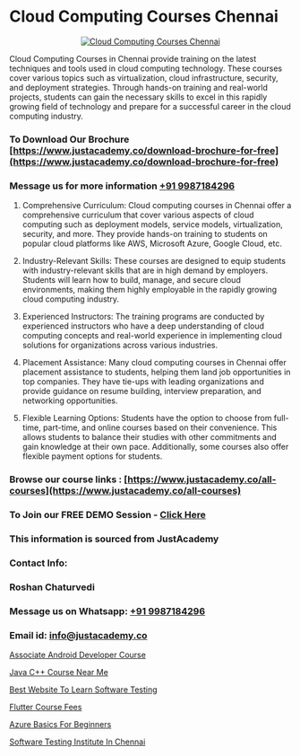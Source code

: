 # Cloud Computing Courses Chennai

<p align="center">
  <a href="https://justacademy.co/all-courses">
    <img src="https://ibb.co/7V3H11Z" alt="Cloud Computing Courses Chennai">
  </a>
</p>


Cloud Computing Courses in Chennai provide training on the latest techniques and tools used in cloud computing technology. These courses cover various topics such as virtualization, cloud infrastructure, security, and deployment strategies. Through hands-on training and real-world projects, students can gain the necessary skills to excel in this rapidly growing field of technology and prepare for a successful career in the cloud computing industry.
### To Download Our Brochure [https://www.justacademy.co/download-brochure-for-free](https://www.justacademy.co/download-brochure-for-free)
### Message us for more information [+91 9987184296](https://api.whatsapp.com/send?phone=919987184296)
1) Comprehensive Curriculum: Cloud computing courses in Chennai offer a comprehensive curriculum that cover various aspects of cloud computing such as deployment models, service models, virtualization, security, and more. They provide hands-on training to students on popular cloud platforms like AWS, Microsoft Azure, Google Cloud, etc.

2) Industry-Relevant Skills: These courses are designed to equip students with industry-relevant skills that are in high demand by employers. Students will learn how to build, manage, and secure cloud environments, making them highly employable in the rapidly growing cloud computing industry.

3) Experienced Instructors: The training programs are conducted by experienced instructors who have a deep understanding of cloud computing concepts and real-world experience in implementing cloud solutions for organizations across various industries.

4) Placement Assistance: Many cloud computing courses in Chennai offer placement assistance to students, helping them land job opportunities in top companies. They have tie-ups with leading organizations and provide guidance on resume building, interview preparation, and networking opportunities.

5) Flexible Learning Options: Students have the option to choose from full-time, part-time, and online courses based on their convenience. This allows students to balance their studies with other commitments and gain knowledge at their own pace. Additionally, some courses also offer flexible payment options for students.

### Browse our course links : [https://www.justacademy.co/all-courses](https://www.justacademy.co/all-courses) 
### To Join our FREE DEMO Session - [Click Here](https://www.justacademy.co/register-for-course-demo)


### This information is sourced from JustAcademy
### Contact Info:
### Roshan Chaturvedi
### Message us on Whatsapp: [+91 9987184296](https://api.whatsapp.com/send?phone=919987184296)
### Email id: [info@justacademy.co](mailto:info@justacademy.co)
                
[Associate Android Developer Course](https://www.linkedin.com/pulse/associate-android-developer-course-justacademy-beangaluru-ieslf/)

[Java C++ Course Near Me](https://www.linkedin.com/pulse/java-c-course-near-me-justacademy-thane-ewylc/)

[Best Website To Learn Software Testing](https://medium.com/@surajvaishnav5015/best-website-to-learn-software-testing-c40eb30b72ee)

[Flutter Course Fees](https://medium.com/@mahi3106/flutter-course-fees-895b4ed4f550)

[Azure Basics For Beginners](https://justacademyin.github.io/Articles/Azure-Basics-For-Beginners)

[Software Testing Institute In Chennai](https://justacademyin.github.io/justacademy/Software-Testing-Institute-In-Chennai)

